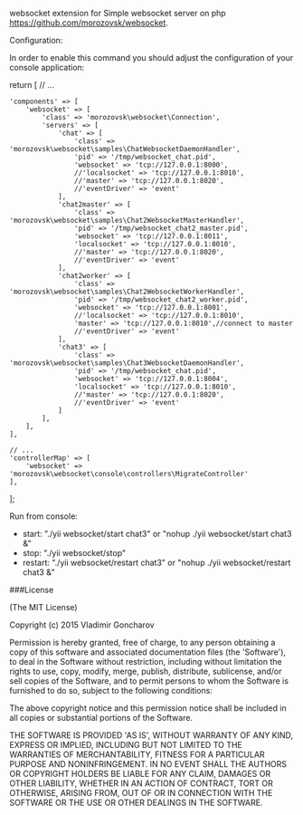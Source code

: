 websocket extension for Simple websocket server on php https://github.com/morozovsk/websocket.

Configuration:

In order to enable this command you should adjust the configuration of your console application:

return [
    // ...

    'components' => [
        'websocket' => [
            'class' => 'morozovsk\websocket\Connection',
            'servers' => [
                'chat' => [
                    'class' => 'morozovsk\websocket\samples\ChatWebsocketDaemonHandler',
                    'pid' => '/tmp/websocket_chat.pid',
                    'websocket' => 'tcp://127.0.0.1:8000',
                    //'localsocket' => 'tcp://127.0.0.1:8010',
                    //'master' => 'tcp://127.0.0.1:8020',
                    //'eventDriver' => 'event'
                ],
                'chat2master' => [
                    'class' => 'morozovsk\websocket\samples\Chat2WebsocketMasterHandler',
                    'pid' => '/tmp/websocket_chat2_master.pid',
                    'websocket' => 'tcp://127.0.0.1:8011',
                    'localsocket' => 'tcp://127.0.0.1:8010',
                    //'master' => 'tcp://127.0.0.1:8020',
                    //'eventDriver' => 'event'
                ],
                'chat2worker' => [
                    'class' => 'morozovsk\websocket\samples\Chat2WebsocketWorkerHandler',
                    'pid' => '/tmp/websocket_chat2_worker.pid',
                    'websocket' => 'tcp://127.0.0.1:8001',
                    //'localsocket' => 'tcp://127.0.0.1:8010',
                    'master' => 'tcp://127.0.0.1:8010',//connect to master
                    //'eventDriver' => 'event'
                ],
                'chat3' => [
                    'class' => 'morozovsk\websocket\samples\Chat3WebsocketDaemonHandler',
                    'pid' => '/tmp/websocket_chat.pid',
                    'websocket' => 'tcp://127.0.0.1:8004',
                    'localsocket' => 'tcp://127.0.0.1:8010',
                    //'master' => 'tcp://127.0.0.1:8020',
                    //'eventDriver' => 'event'
                ]
            ],
        ],
    ],

    // ...
    'controllerMap' => [
        'websocket' => 'morozovsk\websocket\console\controllers\MigrateController'
    ],
];

Run from console:
* start: "./yii websocket/start chat3" or "nohup ./yii websocket/start chat3 &"
* stop: "./yii websocket/stop"
* restart: "./yii websocket/restart chat3" or "nohup ./yii websocket/restart chat3 &"


###License

(The MIT License)

Copyright (c) 2015 Vladimir Goncharov

Permission is hereby granted, free of charge, to any person obtaining a copy of this software and associated documentation files (the 'Software'), to deal in the Software without restriction, including without limitation the rights to use, copy, modify, merge, publish, distribute, sublicense, and/or sell copies of the Software, and to permit persons to whom the Software is furnished to do so, subject to the following conditions:

The above copyright notice and this permission notice shall be included in all copies or substantial portions of the Software.

THE SOFTWARE IS PROVIDED 'AS IS', WITHOUT WARRANTY OF ANY KIND, EXPRESS OR IMPLIED, INCLUDING BUT NOT LIMITED TO THE WARRANTIES OF MERCHANTABILITY, FITNESS FOR A PARTICULAR PURPOSE AND NONINFRINGEMENT. IN NO EVENT SHALL THE AUTHORS OR COPYRIGHT HOLDERS BE LIABLE FOR ANY CLAIM, DAMAGES OR OTHER LIABILITY, WHETHER IN AN ACTION OF CONTRACT, TORT OR OTHERWISE, ARISING FROM, OUT OF OR IN CONNECTION WITH THE SOFTWARE OR THE USE OR OTHER DEALINGS IN THE SOFTWARE.
